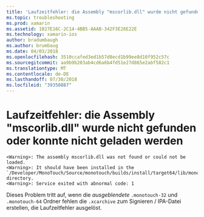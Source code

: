 ```yaml
---
title: 'Laufzeitfehler: die Assembly "mscorlib.dll" wurde nicht gefunden oder konnte nicht geladen werden'
ms.topic: troubleshooting
ms.prod: xamarin
ms.assetid: 1027E16C-2C14-4BB5-AAAB-342F3E28E22E
ms.technology: xamarin-ios
author: bradumbaugh
ms.author: brumbaug
ms.date: 04/03/2018
ms.openlocfilehash: 3510ccafed3ed1b57d8ecd1b99ee8d10f952c57c
ms.sourcegitcommit: aa9b9b203ab4cd6a6b4fd51e27d865e2abf582c1
ms.translationtype: MT
ms.contentlocale: de-DE
ms.lasthandoff: 07/30/2018
ms.locfileid: "39350887"
---
```

# <a name="runtime-error-the-assembly-mscorlibdll-was-not-found-or-could-not-be-loaded"></a>Laufzeitfehler: die Assembly "mscorlib.dll" wurde nicht gefunden oder konnte nicht geladen werden

```
<Warning>: The assembly mscorlib.dll was not found or could not be loaded.
<Warning>: It should have been installed in the `/Developer/MonoTouch/Source/monotouch/builds/install/target64/lib/mono/2.0/mscorlib.dll' directory.
<Warning>: Service exited with abnormal code: 1
```

Dieses Problem tritt auf, wenn die *ausgeblendete* `.monotouch-32` und `.monotouch-64` Ordner fehlen die `.xcarchive` zum Signieren / IPA-Datei erstellen, die Laufzeitfehler ausgelöst.

